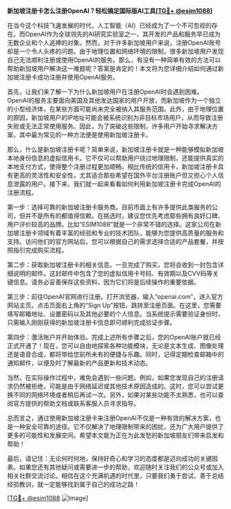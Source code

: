 **新加坡注册卡怎么注册OpenAI？轻松搞定国际版AI工具[[TG💪+ @esim1088](https://t.me/s/esim1088)]**

在当今这个科技飞速发展的时代，人工智能（AI）已经成为了一个不可忽视的存在。而OpenAI作为全球领先的AI研究实验室之一，其开发的产品和服务早已成为无数企业和个人追捧的对象。然而，对于许多新加坡用户来说，注册OpenAI账号却是一个令人头疼的问题。由于地理位置和网络环境的限制，很多新加坡用户发现自己无法顺利注册或使用OpenAI的服务。那么，有没有一种简单有效的方法可以帮助新加坡用户解决这一难题呢？答案是肯定的！本文将为您详细介绍如何通过新加坡注册卡成功注册并使用OpenAI服务。

首先，让我们来了解一下为什么新加坡用户在注册OpenAI时会遇到困难。OpenAI的服务主要面向美国及其他发达国家的用户开放，而新加坡作为一个独立的小型经济体，在某些方面可能尚未完全被纳入其服务范围。此外，由于地理位置的原因，新加坡用户的IP地址可能会被系统识别为非目标市场用户，从而导致注册失败或无法正常使用服务。因此，为了突破这些限制，许多用户开始寻求解决方案，其中最为常见的一种方法便是使用新加坡注册卡。

那么，什么是新加坡注册卡呢？简单来说，新加坡注册卡就是一种能够模拟新加坡本地身份信息的虚拟信用卡。它不仅可以帮助用户绕过地理限制，还能提供真实的本地支付方式，使得整个注册过程更加顺畅。相比传统的信用卡，新加坡注册卡具有更高的灵活性和安全性，尤其适合那些希望在国外平台注册账户但又担心个人信息泄露的用户。接下来，我们就一起来看看如何利用新加坡注册卡完成OpenAI的注册流程。

第一步：选择可靠的新加坡注册卡服务商。目前市面上有许多提供此类服务的公司，但并不是所有的都值得信赖。在挑选时，建议您优先考虑那些拥有良好口碑、用户评价较高的品牌。比如“ESIM1088”就是一个非常不错的选择。这家公司在新加坡注册卡领域有着丰富的经验和专业的技术团队，能够为您提供高质量的服务和支持。访问他们的官方网站后，您可以根据自己的需求选择合适的产品套餐，并按照指引完成购买流程。

第二步：获取新加坡注册卡的相关信息。一旦完成了购买，您将会收到一封包含详细说明的邮件。这封邮件中包含了您的虚拟信用卡号码、有效期以及CVV码等关键信息。请务必妥善保存这些资料，因为它们将是后续操作的重要依据。

第三步：前往OpenAI官网进行注册。打开浏览器，输入“openai.com”，进入官方网站主页。点击页面右上角的“Sign Up”按钮，跳转至注册页面。在这里，您需要填写邮箱地址、设置密码以及其他必要的个人信息。当系统提示需要验证身份时，只需输入刚刚获得的新加坡注册卡信息即可顺利完成验证步骤。

第四步：激活账户并开始体验。完成上述所有步骤之后，您的OpenAI账户就已经正式开通了！现在，您可以自由地探索各种功能模块，无论是文本生成、图像处理还是语音合成，都将带给您前所未有的便捷与乐趣。同时，记得定期检查邮箱中的通知邮件，以便及时了解最新的产品更新和技术动态。

当然，在实际操作过程中，难免会遇到一些问题。例如，如果您发现自己的注册请求仍然被拒绝，可能是由于网络延迟或其他技术原因造成的。这时，您可以尝试更换不同的网络环境或者稍后再试一次。另外，如果对某些功能不太熟悉，也可以查阅官方提供的帮助文档或联系客服人员寻求指导。

总而言之，通过使用新加坡注册卡来注册OpenAI不仅是一种有效的解决方案，也是一种安全可靠的途径。它不仅解决了地理限制带来的困扰，还为广大用户提供了更多的可能性和发展空间。希望本文能为正在为此发愁的新加坡朋友们带来启发和帮助！

最后，请记住：无论何时何地，保持好奇心和学习的态度都是迈向成功的关键因素。如果您还有其他疑问或需要进一步的帮助，欢迎随时关注我们的公众号或加入相关社群交流讨论。相信在这个充满机遇的时代里，只要我们勇于尝试、善于总结经验教训，就一定能够找到属于自己的成功之路！

[[TG💪+ @esim1088](https://t.me/s/esim1088) ![Image](https://i.postimg.cc/4NQfJmqS/Snipaste-2025-05-13-00-14-12.png)]